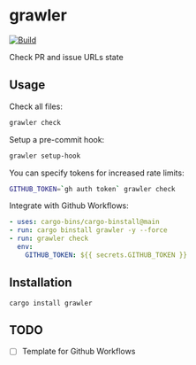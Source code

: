 # grawler

[![Build](https://github.com/mrtnvgr/grawler/actions/workflows/rust.yml/badge.svg)](https://github.com/mrtnvgr/grawler/actions/workflows/rust.yml)

Check PR and issue URLs state

## Usage

Check all files:

```bash
grawler check
```

Setup a pre-commit hook:

```bash
grawler setup-hook
```

You can specify tokens for increased rate limits:

```bash
GITHUB_TOKEN=`gh auth token` grawler check
```

Integrate with Github Workflows:

```yaml
- uses: cargo-bins/cargo-binstall@main
- run: cargo binstall grawler -y --force
- run: grawler check
  env:
    GITHUB_TOKEN: ${{ secrets.GITHUB_TOKEN }}
```

## Installation

```
cargo install grawler
```

## TODO

- [ ] Template for Github Workflows
